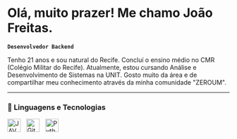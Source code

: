# Olá, muito prazer! Me chamo João Freitas.

**`Desenvolvedor Backend`**

Tenho 21 anos e sou natural do Recife. Concluí o ensino médio no CMR (Colégio Militar do Recife). Atualmente, estou cursando Análise e Desenvolvimento de Sistemas na UNIT. Gosto muito da área e de compartilhar meu conhecimento através da minha comunidade "ZEROUM". 

  ---

### 🤖 Linguagens e Tecnologias


<img 
    align="left" 
    alt="JAVA" 
    title="JAVA"
    width="30px" 
    style="padding-right: 10px;" 
    src="https://cdn.jsdelivr.net/gh/devicons/devicon@latest/icons/java/java-original.svg" 
/>
          
<img 
    align="left" 
    alt="Git" 
    title="Git"
    width="30px" 
    style="padding-right: 10px;" 
    src="https://cdn.jsdelivr.net/gh/devicons/devicon@latest/icons/git/git-original.svg" 
/>
<img 
    align="left" 
    alt="Python" 
    title="Python"
    width="30px" 
    style="padding-right: 10px;" 
    src="https://cdn.jsdelivr.net/gh/devicons/devicon@latest/icons/python/python-original.svg" 
/>

<br/>
<br/>
